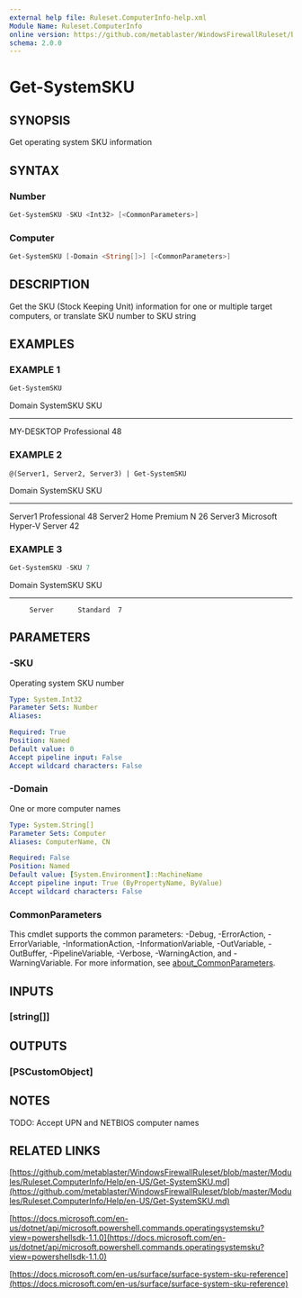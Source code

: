 ```yaml
---
external help file: Ruleset.ComputerInfo-help.xml
Module Name: Ruleset.ComputerInfo
online version: https://github.com/metablaster/WindowsFirewallRuleset/blob/master/Modules/Ruleset.ComputerInfo/Help/en-US/Get-SystemSKU.md
schema: 2.0.0
---
```


# Get-SystemSKU

## SYNOPSIS

Get operating system SKU information

## SYNTAX

### Number

```powershell
Get-SystemSKU -SKU <Int32> [<CommonParameters>]
```

### Computer

```powershell
Get-SystemSKU [-Domain <String[]>] [<CommonParameters>]
```

## DESCRIPTION

Get the SKU (Stock Keeping Unit) information for one or multiple target computers,
or translate SKU number to SKU string

## EXAMPLES

### EXAMPLE 1

```powershell
Get-SystemSKU
```

Domain      SystemSKU     SKU
------      ---------     ---
MY-DESKTOP  Professional  48

### EXAMPLE 2

```
@(Server1, Server2, Server3) | Get-SystemSKU
```

Domain    SystemSKU                SKU
------    ---------                ---
Server1   Professional             48
Server2   Home Premium N           26
Server3   Microsoft Hyper-V Server 42

### EXAMPLE 3

```powershell
Get-SystemSKU -SKU 7
```

Domain   SystemSKU   SKU
------   ---------   ---
         Server      Standard  7

## PARAMETERS

### -SKU

Operating system SKU number

```yaml
Type: System.Int32
Parameter Sets: Number
Aliases:

Required: True
Position: Named
Default value: 0
Accept pipeline input: False
Accept wildcard characters: False
```

### -Domain

One or more computer names

```yaml
Type: System.String[]
Parameter Sets: Computer
Aliases: ComputerName, CN

Required: False
Position: Named
Default value: [System.Environment]::MachineName
Accept pipeline input: True (ByPropertyName, ByValue)
Accept wildcard characters: False
```

### CommonParameters

This cmdlet supports the common parameters: -Debug, -ErrorAction, -ErrorVariable, -InformationAction, -InformationVariable, -OutVariable, -OutBuffer, -PipelineVariable, -Verbose, -WarningAction, and -WarningVariable. For more information, see [about_CommonParameters](http://go.microsoft.com/fwlink/?LinkID=113216).

## INPUTS

### [string[]]

## OUTPUTS

### [PSCustomObject]

## NOTES

TODO: Accept UPN and NETBIOS computer names

## RELATED LINKS

[https://github.com/metablaster/WindowsFirewallRuleset/blob/master/Modules/Ruleset.ComputerInfo/Help/en-US/Get-SystemSKU.md](https://github.com/metablaster/WindowsFirewallRuleset/blob/master/Modules/Ruleset.ComputerInfo/Help/en-US/Get-SystemSKU.md)

[https://docs.microsoft.com/en-us/dotnet/api/microsoft.powershell.commands.operatingsystemsku?view=powershellsdk-1.1.0](https://docs.microsoft.com/en-us/dotnet/api/microsoft.powershell.commands.operatingsystemsku?view=powershellsdk-1.1.0)

[https://docs.microsoft.com/en-us/surface/surface-system-sku-reference](https://docs.microsoft.com/en-us/surface/surface-system-sku-reference)

